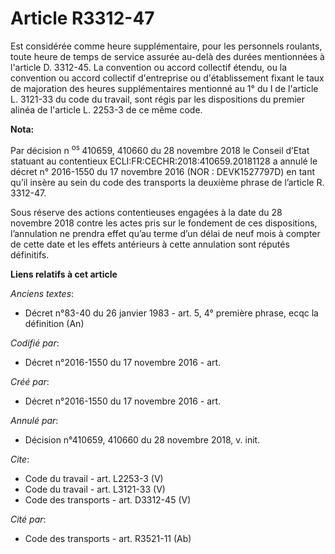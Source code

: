 # Article R3312-47

Est considérée comme heure supplémentaire, pour les personnels roulants, toute heure de temps de service assurée au-delà des
durées mentionnées à l'article D. 3312-45. La convention ou accord collectif étendu, ou la convention ou accord collectif
d'entreprise ou d'établissement fixant le taux de majoration des heures supplémentaires mentionné au 1° du I de l'article L.
3121-33 du code du travail, sont régis par les dispositions du premier alinéa de l'article L. 2253-3 de ce même code.

**Nota:**

Par décision n
  <sup>os </sup>410659, 410660 du 28 novembre 2018 le Conseil d’Etat statuant au contentieux
ECLI:FR:CECHR:2018:410659.20181128 a annulé le décret n° 2016-1550 du 17 novembre 2016 (NOR : DEVK1527797D) en tant qu’il
insère au sein du code des transports la deuxième phrase de l’article R. 3312-47.

Sous réserve des actions contentieuses engagées à la date du 28 novembre 2018 contre les actes pris sur le fondement de ces
dispositions, l’annulation ne prendra effet qu’au terme d’un délai de neuf mois à compter de cette date et les effets
antérieurs à cette annulation sont réputés définitifs.

**Liens relatifs à cet article**

_Anciens textes_:

  - Décret n°83-40 du 26 janvier 1983 - art. 5, 4° première phrase, ecqc la définition  (An)

_Codifié par_:

  - Décret n°2016-1550 du 17 novembre 2016 - art.

_Créé par_:

  - Décret n°2016-1550 du 17 novembre 2016 - art.

_Annulé par_:

  - Décision n°410659, 410660 du 28 novembre 2018, v. init.

_Cite_:

  - Code du travail - art. L2253-3 (V)
  - Code du travail - art. L3121-33 (V)
  - Code des transports - art. D3312-45 (V)

_Cité par_:

  - Code des transports - art. R3521-11 (Ab)
